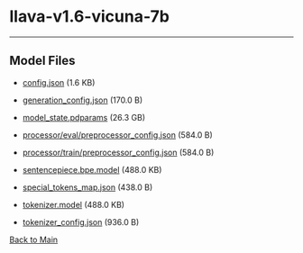 
# llava-v1.6-vicuna-7b
---



## Model Files

- [config.json](https://paddlenlp.bj.bcebos.com/models/community/paddlemix/llava/llava-v1.6-vicuna-7b/config.json) (1.6 KB)

- [generation_config.json](https://paddlenlp.bj.bcebos.com/models/community/paddlemix/llava/llava-v1.6-vicuna-7b/generation_config.json) (170.0 B)

- [model_state.pdparams](https://paddlenlp.bj.bcebos.com/models/community/paddlemix/llava/llava-v1.6-vicuna-7b/model_state.pdparams) (26.3 GB)

- [processor/eval/preprocessor_config.json](https://paddlenlp.bj.bcebos.com/models/community/paddlemix/llava/llava-v1.6-vicuna-7b/processor/eval/preprocessor_config.json) (584.0 B)

- [processor/train/preprocessor_config.json](https://paddlenlp.bj.bcebos.com/models/community/paddlemix/llava/llava-v1.6-vicuna-7b/processor/train/preprocessor_config.json) (584.0 B)

- [sentencepiece.bpe.model](https://paddlenlp.bj.bcebos.com/models/community/paddlemix/llava/llava-v1.6-vicuna-7b/sentencepiece.bpe.model) (488.0 KB)

- [special_tokens_map.json](https://paddlenlp.bj.bcebos.com/models/community/paddlemix/llava/llava-v1.6-vicuna-7b/special_tokens_map.json) (438.0 B)

- [tokenizer.model](https://paddlenlp.bj.bcebos.com/models/community/paddlemix/llava/llava-v1.6-vicuna-7b/tokenizer.model) (488.0 KB)

- [tokenizer_config.json](https://paddlenlp.bj.bcebos.com/models/community/paddlemix/llava/llava-v1.6-vicuna-7b/tokenizer_config.json) (936.0 B)


[Back to Main](../../../)